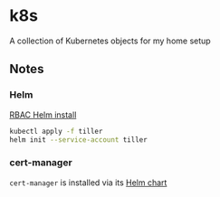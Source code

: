 # k8s
A collection of Kubernetes objects for my home setup

## Notes
### Helm
[RBAC Helm install](https://github.com/kubernetes/helm/blob/master/docs/rbac.md)

```bash
kubectl apply -f tiller
helm init --service-account tiller
```

### cert-manager
`cert-manager` is installed via its [Helm chart](https://github.com/kubernetes/charts/tree/master/stable/cert-manager)